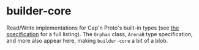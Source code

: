 builder-core
============

Read/Write implementations for Cap'n Proto's built-in types (see [the
specification](https://capnproto.org/language.html#built-in-types) for a
full listing).
The `Orphan` class, `ArenaB` type specification, and more also appear here,
making `builder-core` a bit of a blob.
